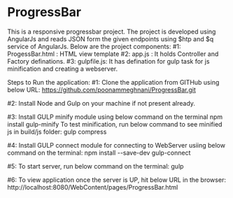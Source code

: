 # ProgressBar
This is a responsive progressbar project. The project is developed using AngularJs and reads JSON form the given endpoints using $htp and $q service of AngularJs.
Below are the project components:
#1: ProgessBar.html : HTML view template
#2: app.js : It holds Controller and Factory definations.
#3: gulpfile.js: It has defination for gulp task for js minification and creating a webserver.

Steps to Run the application:
#1: Clone the application from GITHub using below URL: 
https://github.com/poonammeghnani/ProgressBar.git

#2: Install Node and Gulp on your machine if not present already.

#3: Install GULP minify module using below command on the terminal
npm install gulp-minify
To test minification, run below command to see minified js in build/js folder:
gulp compress

#4: Install GULP connect module for connecting to WebServer usiing below command on the terminal:
npm install --save-dev gulp-connect

#5: To start server, run below command on the terminal:
gulp

#6: To view application once the server is UP, hit below URL in the browser:
http://localhost:8080/WebContent/pages/ProgressBar.html
